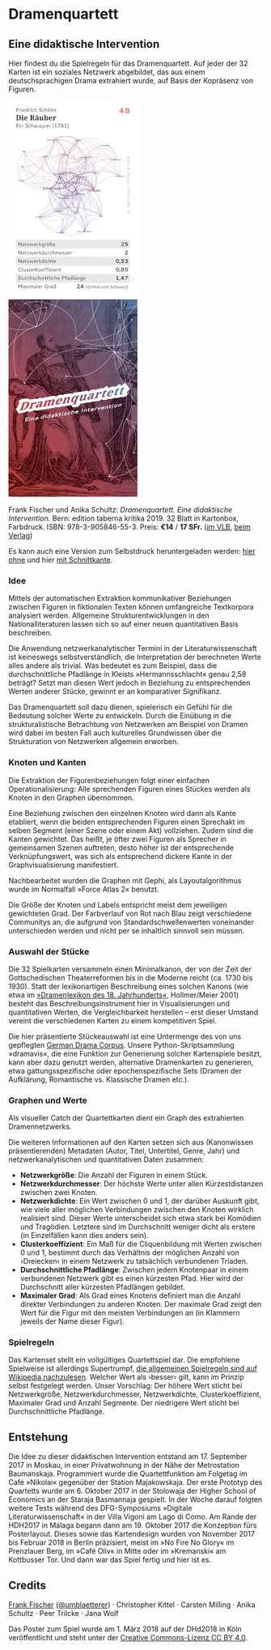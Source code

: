 # Dramenquartett
## Eine didaktische Intervention

Hier findest du die Spielregeln für das Dramenquartett. Auf jeder der 32 Karten ist ein soziales Netzwerk abgebildet, das aus einem deutschsprachigen Drama extrahiert wurde, auf Basis der Kopräsenz von Figuren.

![Die Räuber (Spielkarte)](img/die-raeuber.jpg)
![Spielkarte Rückseite](img/rueckseite.jpg)

Frank Fischer und Anika Schultz: *Dramenquartett. Eine didaktische Intervention.* Bern: edition taberna kritika 2019. 32 Blatt in Kartonbox, Farbdruck. ISBN: 978-3-905846-55-3. Preis: **€14** / **17 SFr.** ([im VLB](https://www.buchhandel.de/buch/Dramenquartett-9783905846553), [beim Verlag](http://www.etkbooks.com/dramenquartett/))

Es kann auch eine Version zum Selbstdruck heruntergeladen werden: [hier ohne](https://github.com/lehkost/dramenquartett/blob/master/print-version/dramenquartett_etk_books_2019.pdf) und hier [mit Schnittkante](https://github.com/lehkost/dramenquartett/raw/master/print-version/dramenquartett_etk_books_2019.pdf).

### Idee

Mittels der automatischen Extraktion kommunikativer Beziehungen zwischen Figuren in fiktionalen Texten können umfangreiche Textkorpora analysiert werden. Allgemeine Strukturentwicklungen in den Nationalliteraturen lassen sich so auf einer neuen quantitativen Basis beschreiben.

Die Anwendung netzwerkanalytischer Termini in der Literaturwissenschaft ist keineswegs selbstverständlich, die Interpretation der berechneten Werte alles andere als trivial. Was bedeutet es zum Beispiel, dass die durchschnittliche Pfadlänge in Kleists »Hermannsschlacht« genau 2,58 beträgt? Setzt man diesen Wert jedoch in Beziehung zu entsprechenden Werten anderer Stücke, gewinnt er an komparativer Signifikanz.

Das Dramenquartett soll dazu dienen, spielerisch ein Gefühl für die Bedeutung solcher Werte zu entwickeln. Durch die Einübung in die strukturalistische Betrachtung von Netzwerken am Beispiel von Dramen wird dabei im besten Fall auch kulturelles Grundwissen über die Strukturation von Netzwerken allgemein erworben. 

### Knoten und Kanten

Die Extraktion der Figurenbeziehungen folgt einer einfachen Operationalisierung: Alle sprechenden Figuren eines Stückes werden als Knoten in den Graphen übernommen.

Eine Beziehung zwischen den einzelnen Knoten wird dann als Kante etabliert, wenn die beiden entsprechenden Figuren einen Sprechakt im selben Segment (einer Szene oder einem Akt) vollziehen. Zudem sind die Kanten gewichtet. Das heißt, je öfter zwei Figuren als Sprecher in gemeinsamen Szenen auftreten, desto höher ist der entsprechende Verknüpfungswert, was sich als entsprechend dickere Kante in der Graphvisualisierung manifestiert.

Nachbearbeitet wurden die Graphen mit Gephi, als Layoutalgorithmus wurde im Normalfall »Force Atlas 2« benutzt.

Die Größe der Knoten und Labels entspricht meist dem jeweiligen gewichteten Grad. Der Farbverlauf von Rot nach Blau zeigt verschiedene Communitys an, die aufgrund von Standardschwellenwerten voneinander unterschieden werden und nicht per se inhaltlich sinnvoll sein müssen.

### Auswahl der Stücke

Die 32 Spielkarten versammeln einen Minimalkanon, der von der Zeit der Gottschedischen Theaterreformen bis in die Moderne reicht (ca. 1730 bis 1930). Statt der lexikonartigen Beschreibung eines solchen Kanons (wie etwa im [»Dramenlexikon des 18. Jahrhunderts«](https://de.wikipedia.org/wiki/Dramenlexikon_des_18._Jahrhunderts), Hollmer/Meier 2001) besteht das Beschreibungsinstrument hier in Visualisierungen und quantitativen Werten, die Vergleichbarkeit herstellen – erst dieser Umstand vereint die verschiedenen Karten zu einem kompetitiven Spiel.

Die hier präsentierte Stückeauswahl ist eine Untermenge des von uns gepflegten [German Drama Corpus](https://dracor.org/). Unsere Python-Skriptsammlung »dramavis«, die eine Funktion zur Generierung solcher Kartenspiele besitzt, kann aber dazu genutzt werden, alternative Dramenkarten zu generieren, etwa gattungsspezifische oder epochenspezifische Sets (Dramen der Aufklärung, Romantische vs. Klassische Dramen etc.).

### Graphen und Werte

Als visueller Catch der Quartettkarten dient ein Graph des extrahierten Dramennetzwerks.

Die weiteren Informationen auf den Karten setzen sich aus (Kanonwissen präsentierenden) Metadaten (Autor, Titel, Untertitel, Genre, Jahr) und netzwerkanalytischen und quantitativen Daten zusammen:

- **Netzwerkgröße**: Die Anzahl der Figuren in einem Stück.
- **Netzwerkdurchmesser**: Der höchste Werte unter allen Kürzestdistanzen zwischen zwei Knoten.
- **Netzwerkdichte**: Ein Wert zwischen 0 und 1, der darüber Auskunft gibt, wie viele aller möglichen Verbindungen zwischen den Knoten wirklich realisiert sind. Dieser Werte unterscheidet sich etwa stark bei Komödien und Tragödien. Letztere sind im Durchschnitt weniger dicht als erstere (in Einzelfällen kann dies anders sein).
- **Clusterkoeffizient**: Ein Maß für die Cliquenbildung mit Werten zwischen 0 und 1, bestimmt durch das Verhältnis der möglichen Anzahl von ›Dreiecken‹ in einem Netzwerk zu tatsächlich verbundenen Triaden.
- **Durchschnittliche Pfadlänge**: Zwischen jedem Knotenpaar in einem verbundenen Netzwerk gibt es einen kürzesten Pfad. Hier wird der Durchschnitt aller kürzesten Pfadlängen gebildet.
- **Maximaler Grad**: Als Grad eines Knotens definiert man die Anzahl direkter Verbindungen zu anderen Knoten. Der maximale Grad zeigt den Wert für die Figur mit den meisten Verbindungen an (in Klammern jeweils der Name dieser Figur).

### Spielregeln

Das Kartenset stellt ein vollgültiges Quartettspiel dar. Die empfohlene Spielweise ist allerdings Supertrumpf, [die allgemeinen Spielregeln sind auf Wikipedia nachzulesen](https://de.wikipedia.org/wiki/Supertrumpf). Welcher Wert als ›besser‹ gilt, kann im Prinzip selbst festgelegt werden. Unser Vorschlag: Der höhere Wert sticht bei Netzwerkgröße, Netzwerkdurchmesser, Netzwerkdichte, Clusterkoeffizient, Maximaler Grad und Anzahl Segmente. Der niedrigere Wert sticht bei Durchschnittliche Pfadlänge.

## Entstehung

Die Idee zu dieser didaktischen Intervention entstand am 17. September 2017 in Moskau, in einer Privatwohnung in der Nähe der Metrostation Baumanskaja. Programmiert wurde die Quartettfunktion am Folgetag im Café »Nikolai« gegenüber der Station Majakowskaja. Der erste Prototyp des Quartetts wurde am 6. Oktober 2017 in der Stolowaja der Higher School of Economics an der Staraja Basmannaja gespielt. In der Woche darauf folgten weitere Tests während des DFG-Symposiums »Digitale Literaturwissenschaft« in der Villa Vigoni am Lago di Como. Am Rande der HDH2017 in Málaga begann dann am 19. Oktober 2017 die Konzeption fürs Posterlayout. Dieses sowie das Kartendesign wurden von November 2017 bis Februar 2018 in Berlin präzisiert, meist im »No Fire No Glory« im Prenzlauer Berg, im »Café Oliv« in Mitte oder im »Kremanski« am Kottbusser Tor. Und dann war das Spiel fertig und hier ist es.

## Credits

[Frank Fischer](https://www.hse.ru/en/org/persons/182492735) ([@umblaetterer](https://twitter.com/umblaetterer)) · Christopher Kittel · Carsten Milling · Anika Schultz · Peer Trilcke · Jana Wolf

Das Poster zum Spiel wurde am 1. März 2018 auf der DHd2018 in Köln veröffentlicht und steht unter der [Creative Commons-Lizenz CC BY 4.0](https://creativecommons.org/licenses/by/4.0/).
